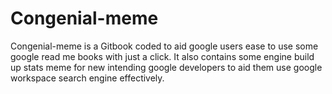# Congenial-meme
Congenial-meme is a Gitbook coded to aid google users ease to use some google read me books with just a click. It also contains some engine build up stats meme for new intending google developers to aid them use google workspace search engine effectively.
